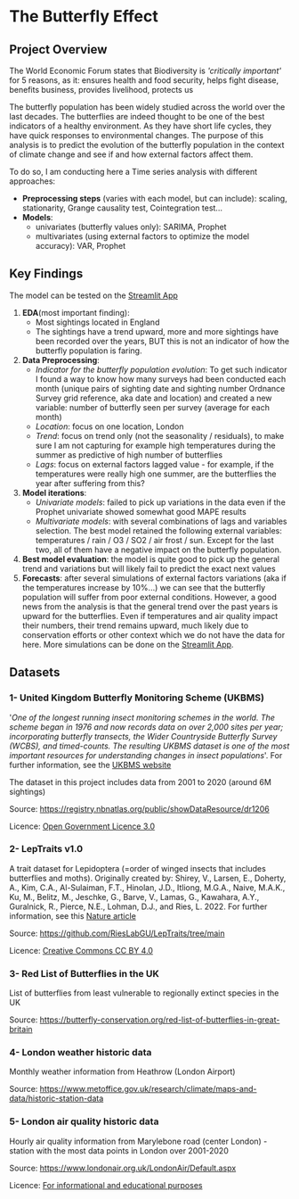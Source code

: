 # The Butterfly Effect

## Project Overview
The World Economic Forum states that Biodiversity is _'critically important'_ for 5 reasons, as it: ensures health and food security, helps fight disease, benefits business, provides livelihood, protects us

The butterfly population has been widely studied across the world over the last decades. The butterflies are indeed thought to be one of the best indicators of a healthy environment. As they have short life cycles, they have quick responses to environmental changes. The purpose of this analysis is to predict the  evolution of the butterfly population in the context of climate change and see if and how external factors affect them.

To do so, I am conducting here a Time series analysis with different approaches:
- __Preprocessing steps__ (varies with each model, but can include): scaling, stationarity, Grange causality test, Cointegration test...
- __Models__: 
   - univariates (butterfly values only): SARIMA, Prophet
   - multivariates (using external factors to optimize the model accuracy): VAR, Prophet

## Key Findings
The model can be tested on the [Streamlit App](https://butterflies.streamlit.app/)

1. __EDA__(most important finding):
   - Most sightings located in England
   - The sightings have a trend upward, more and more sightings have been recorded over the years, BUT this is not an indicator of how the butterfly population is faring. 
2. __Data Preprocessing__:
   - *Indicator for the butterfly population evolution*: To get such indicator I found a way to know how many surveys had been conducted each month (unique pairs of sighting date and sighting number Ordnance Survey grid reference, aka date and location) and created a new variable: number of butterfly seen per survey (average for each month)
   - *Location*: focus on one location, London
   - *Trend*: focus on trend only (not the seasonality / residuals), to make sure I am not capturing for example high temperatures during the summer as predictive of high number of butterflies
   - *Lags*: focus on external factors lagged value - for example, if the temperatures were really high one summer, are the butterflies the year after suffering from this?
3. __Model iterations__:
    - *Univariate models*: failed to pick up variations in the data even if the Prophet univariate showed somewhat good MAPE results
    - *Multivariate models*: with several combinations of lags and variables selection. The best model retained the following external variables: temperatures / rain / O3 / SO2 / air frost / sun. Except for the last two, all of them have a negative impact on the butterfly population.
4.  __Best model evaluation__: the model is quite good to pick up the general trend and variations but will likely fail to predict the exact next values
5.  __Forecasts__: after several simulations of external factors variations (aka if the temperatures increase by 10%...) we can see that the butterfly population will suffer from poor external conditions. However, a good news from the analysis is that the general trend over the past years is upward for the butterflies. Even if temperatures and air quality impact their numbers, their trend remains upward, much likely due to conservation efforts or other context which we do not have the data for here. More simulations can be done on the [Streamlit App](https://butterflies.streamlit.app/).

## Datasets
### 1- __United Kingdom Butterfly Monitoring Scheme (UKBMS)__

'_One of the longest running insect monitoring schemes in the world. The scheme began in 1976 and now records data on over 2,000 sites per year; incorporating butterfly transects, the Wider Countryside Butterfly Survey (WCBS), and timed-counts. The resulting UKBMS dataset is one of the most important resources for understanding changes in insect populations_'. For further information, see the [UKBMS website](https://ukbms.org/)

The dataset in this project includes data from 2001 to 2020 (around 6M sightings) 

Source: https://registry.nbnatlas.org/public/showDataResource/dr1206 

Licence: [Open Government Licence 3.0](https://www.nationalarchives.gov.uk/doc/open-government-licence/version/3/)

### 2- __LepTraits v1.0__

A trait dataset for Lepidoptera (=order of winged insects that includes butterflies and moths). Originally created by:
Shirey, V., Larsen, E., Doherty, A., Kim, C.A., Al-Sulaiman, F.T., Hinolan, J.D., Itliong, M.G.A., Naive, M.A.K., Ku, M., Belitz, M., Jeschke, G., Barve, V., Lamas, G., Kawahara, A.Y., Guralnick, R., Pierce, N.E., Lohman, D.J., and Ries, L. 2022. For further information, see this [Nature article](https://www.nature.com/articles/s41597-022-01473-5#Sec7)

Source: https://github.com/RiesLabGU/LepTraits/tree/main

Licence: [Creative Commons CC BY 4.0](http://creativecommons.org/licenses/by/4.0/)


### 3- __Red List of Butterflies in the UK__

List of butterflies from least vulnerable to regionally extinct species in the UK

Source: https://butterfly-conservation.org/red-list-of-butterflies-in-great-britain 


### 4- __London weather historic data__

Monthly weather information from Heathrow (London Airport)

Source: https://www.metoffice.gov.uk/research/climate/maps-and-data/historic-station-data 


### 5- __London air quality historic data__

Hourly air quality information from Marylebone road (center London) - station with the most data points in London over 2001-2020

Source: https://www.londonair.org.uk/LondonAir/Default.aspx

Licence: [For informational and educational purposes](https://www.londonair.org.uk/london/asp/copyright.asp)